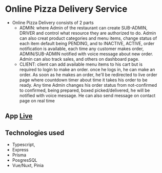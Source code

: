 # Online Pizza Delivery Service

- Online Pizza Delivery consists of 2 parts
  - ADMIN: where Admin of the restaurant can create SUB-ADMIN, DRIVER and control what resource they are authorized to do. Admin can also creat product categories and menu items, change status of each item default being PENDING, and to INACTIVE, ACTIVE, order notification is available, each time any customer makes order, ADMIN/SUB-ADMIN notified with voice message about new order. Admin can also track sales, and others on dashboard page. 
  - CLIENT: client can add available menu items to his cart but is required to login to make an order. once he logs in, he can make an order. As soon as he makes an order, he'll be redirected to live order page where countdown timer about time it takes his order to be ready. Any time Admin changes his order status from not-confirmed to confirmed, being prepared, boxed picked/delivered, he will be notified with voice message. He can also send message on contact page on real time

## App [Live](https://online-pizza-delivery.netlify.app/) 

## Technologies used

- Typescript,
- Express
- Prisma
- PosgresSQL
- Vue/Nuxt, Pinia

